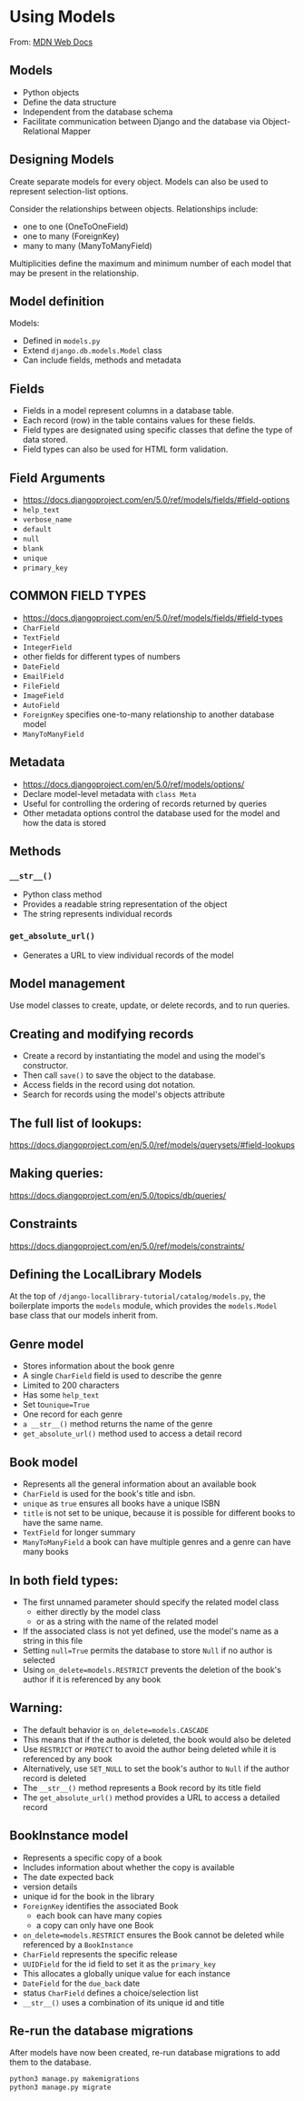 # Using Models

From: [MDN Web Docs](https://developer.mozilla.org/en-US/docs/Learn/Server-side/Django/Models)

## Models

- Python objects
- Define the data structure
- Independent from the database schema
- Facilitate communication between Django and the database via Object-Relational Mapper

## Designing Models

Create separate models for every object. Models can also be used to represent selection-list options.

Consider the relationships between objects. Relationships include:

- one to one (OneToOneField)
- one to many (ForeignKey)
- many to many (ManyToManyField)

Multiplicities define the maximum and minimum number of each model that may be present in the relationship.

## Model definition

Models:

- Defined in `models.py`
- Extend `django.db.models.Model` class
- Can include fields, methods and metadata

## Fields

- Fields in a model represent columns in a database table.
- Each record (row) in the table contains values for these fields.
- Field types are designated using specific classes that define the type of data stored.
- Field types can also be used for HTML form validation.

## Field Arguments

- https://docs.djangoproject.com/en/5.0/ref/models/fields/#field-options
- `help_text`
- `verbose_name`
- `default`
- `null`
- `blank`
- `unique`
- `primary_key`

## COMMON FIELD TYPES

- https://docs.djangoproject.com/en/5.0/ref/models/fields/#field-types
- `CharField`
- `TextField`
- `IntegerField`
- other fields for different types of numbers
- `DateField`
- `EmailField`
- `FileField`
- `ImageField`
- `AutoField`
- `ForeignKey` specifies one-to-many relationship to another database model
- `ManyToManyField`

## Metadata

- https://docs.djangoproject.com/en/5.0/ref/models/options/
- Declare model-level metadata with `class Meta`
- Useful for controlling the ordering of records returned by queries
- Other metadata options control the database used for the model and how the data is stored

## Methods

### `__str__()`
- Python class method
- Provides a readable string representation of the object
- The string represents individual records

### `get_absolute_url()`
- Generates a URL to view individual records of the model

## Model management

Use model classes to create, update, or delete records, and to run queries.

## Creating and modifying records

- Create a record by instantiating the model and using the model's constructor.
- Then call `save()` to save the object to the database.
- Access fields in the record using dot notation.
- Search for records using the model's objects attribute

## The full list of lookups: 
https://docs.djangoproject.com/en/5.0/ref/models/querysets/#field-lookups

## Making queries: 
https://docs.djangoproject.com/en/5.0/topics/db/queries/

## Constraints 

https://docs.djangoproject.com/en/5.0/ref/models/constraints/

## Defining the LocalLibrary Models

At the top of `/django-locallibrary-tutorial/catalog/models.py`, the boilerplate imports the `models` module, which provides the `models.Model` base class that our models inherit from.

## Genre model

- Stores information about the book genre
- A single `CharField` field is used to describe the genre
- Limited to 200 characters 
- Has some `help_text`
- Set to`unique=True`
- One record for each genre
- `a __str__()` method returns the name of the genre
- `get_absolute_url()` method used to access a detail record 

## Book model

- Represents all the general information about an available book
- `CharField` is used for the book's title and isbn.
- `unique` as `true` ensures all books have a unique ISBN
- `title` is not set to be unique, because it is possible for different books to have the same name.
- `TextField` for longer summary
- `ManyToManyField` a book can have multiple genres and a genre can have many books

## In both field types:

- The first unnamed parameter should specify the related model class
  - either directly by the model class
  - or as a string with the name of the related model
- If the associated class is not yet defined, use the model's name as a string in this file
- Setting `null=True` permits the database to store `Null` if no author is selected
- Using `on_delete=models.RESTRICT` prevents the deletion of the book's author if it is referenced by any book

## Warning:

- The default behavior is `on_delete=models.CASCADE`
- This means that if the author is deleted, the book would also be deleted
- Use `RESTRICT` or `PROTECT` to avoid the author being deleted while it is referenced by any book
- Alternatively, use `SET_NULL` to set the book's author to `Null` if the author record is deleted
- The `__str__()` method represents a Book record by its title field
- The `get_absolute_url()` method provides a URL to access a detailed record

## BookInstance model

- Represents a specific copy of a book
- Includes information about whether the copy is available
- The date expected back
- version details
- unique id for the book in the library
- `ForeignKey` identifies the associated Book
  - each book can have many copies
  - a copy can only have one Book
- `on_delete=models.RESTRICT` ensures the Book cannot be deleted while referenced by a `BookInstance`
- `CharField` represents the specific release
- `UUIDField` for the id field to set it as the `primary_key` 
- This allocates a globally unique value for each instance 
- `DateField` for the `due_back` date
- status `CharField` defines a choice/selection list
- `__str__()` uses a combination of its unique id and title

## Re-run the database migrations

After models have now been created, re-run database migrations to add them to the database.

```BASH
python3 manage.py makemigrations
python3 manage.py migrate
```
